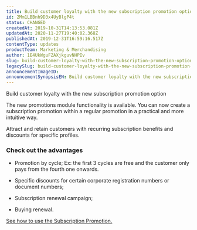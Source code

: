 ```yaml
---
title: Build customer loyalty with the new subscription promotion option
id: 2Mm1LBBnh9D3x4UyBlgP4t
status: CHANGED
createdAt: 2019-10-31T14:13:53.081Z
updatedAt: 2020-11-27T19:40:02.368Z
publishedAt: 2019-12-31T16:59:16.517Z
contentType: updates
productTeam: Marketing & Merchandising
author: 1E4UkWguFZAXjkguvNHPIv
slug: build-customer-loyalty-with-the-new-subscription-promotion-option
legacySlug: build-customer-loyalty-with-the-new-subscription-promotion-option
announcementImageID: 
announcementSynopsisEN: Build customer loyalty with the new subscription promotion option
---
```


Build customer loyalty with the new subscription promotion option

The new promotions module functionality is available. You can now create a subscription promotion within a regular promotion in a practical and more intuitive way.

Attract and retain customers with recurring subscription benefits and discounts for specific profiles.

### Check out the advantages

- Promotion by cycle;
Ex: the first 3 cycles are free and the customer only pays from the fourth one onwards.

- Specific discounts for certain corporate registration numbers or document numbers;
- Subscription renewal campaign;
- Buying renewal.

[See how to use the Subscription Promotion.](https://help.vtex.com/en/tutorial/creating-a-subscription-promotion)
